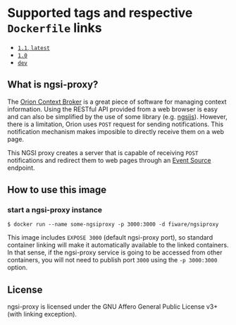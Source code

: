 # Supported tags and respective `Dockerfile` links #

- [`1.1`, `latest`](https://github.com/conwetlab/ngsi-proxy/blob/1.1.x/docker/Dockerfile)
- [`1.0`](https://github.com/conwetlab/ngsi-proxy/blob/1.0.x/docker/Dockerfile)
- [`dev`](https://github.com/conwetlab/ngsi-proxy/blob/develop/docker/Dockerfile)


## What is ngsi-proxy?

The [Orion Context Broker](https://github.com/telefonicaid/fiware-orion) is a great piece of software for managing context information. Using the RESTful API provided from a web browser is easy and can also be simplified by the use of some library (e.g. [ngsijs](https://github.com/conwetlab/ngsijs)). However, there is a limitation, Orion uses `POST` request for sending notifications. This notification mechanism makes imposible to directly receive them on a web page.

This NGSI proxy creates a server that is capable of receiving `POST` notifications and redirect them to web pages through an [Event Source](https://developer.mozilla.org/docs/Web/API/EventSource) endpoint.


## How to use this image

### start a ngsi-proxy instance

    $ docker run --name some-ngsiproxy -p 3000:3000 -d fiware/ngsiproxy

This image includes `EXPOSE 3000` (default ngsi-proxy port), so standard container linking will make it automatically available to the linked containers. In that sense, if the ngsi-proxy service is going to be accessed from other containers, you will not need to publish port `3000` using the `-p 3000:3000` option.


## License

ngsi-proxy is licensed under the GNU Affero General Public License v3+ (with linking exception).
